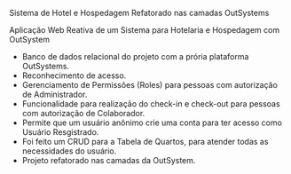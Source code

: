 Sistema de Hotel e Hospedagem Refatorado nas camadas OutSystems

Aplicação Web Reativa de um Sistema para Hotelaria e Hospedagem com OutSystem

- Banco de dados relacional do projeto com a prória plataforma OutSystems.
- Reconhecimento de acesso.
- Gerenciamento de Permissões (Roles) para pessoas com autorização de Administrador.
- Funcionalidade para realização do check-in e check-out para pessoas com autorização de Colaborador.
- Permite que um usuário anônimo crie uma conta para ter acesso como Usuário Resgistrado.
- Foi feito um CRUD para a Tabela de Quartos, para atender todas as necessidades do usuário.
- Projeto refatorado nas camadas da OutSystem.
